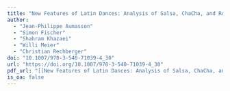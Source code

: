 ```yaml
---
title: "New Features of Latin Dances: Analysis of Salsa, ChaCha, and Rumba"
author:
  - "Jean-Philippe Aumasson"
  - "Simon Fischer"
  - "Shahram Khazaei"
  - "Willi Meier"
  - "Christian Rechberger"
doi: "10.1007/978-3-540-71039-4_30"
url: "https://doi.org/10.1007/978-3-540-71039-4_30"
pdf_url: "[[New Features of Latin Dances: Analysis of Salsa, ChaCha, and Rumba.pdf]]"
is_oa: false
---
```

